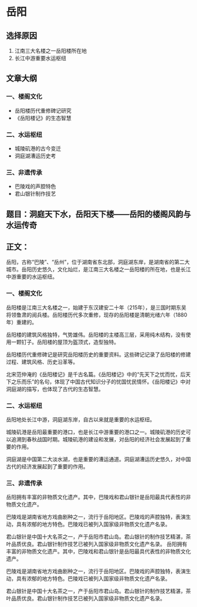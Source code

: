 # 岳阳

## 选择原因
1. 江南三大名楼之一岳阳楼所在地
2. 长江中游重要水运枢纽

## 文章大纲
### 一、楼阁文化
- 岳阳楼历代重修碑记研究
- 《岳阳楼记》的生态智慧

### 二、水运枢纽
- 城陵矶港的古今变迁
- 洞庭湖漕运历史考

### 三、非遗传承
- 巴陵戏的声腔特色
- 君山银针制作技艺

## 题目：洞庭天下水，岳阳天下楼——岳阳的楼阁风韵与水运传奇

## 正文：

岳阳，古称“巴陵”、“岳州”，位于湖南省东北部，洞庭湖东岸，是湖南省的第二大城市。岳阳历史悠久，文化灿烂，是江南三大名楼之一岳阳楼的所在地，也是长江中游重要的水运枢纽。

### 一、楼阁文化

岳阳楼是江南三大名楼之一，始建于东汉建安二十年（215年），是三国时期东吴将领鲁肃的阅兵楼。岳阳楼历代多次重修，现存的岳阳楼是清朝光绪六年（1880年）重建的。

岳阳楼的建筑风格独特，气势雄伟。岳阳楼的主楼高三层，采用纯木结构，没有使用一颗钉子。岳阳楼的屋顶为盔顶式，造型独特。

岳阳楼历代重修碑记是研究岳阳楼历史的重要资料。这些碑记记录了岳阳楼的修建过程、建筑风格、历史沿革等。

北宋范仲淹的《岳阳楼记》是千古名篇。《岳阳楼记》中的“先天下之忧而忧，后天下之乐而乐”的名句，体现了中国古代知识分子的忧国忧民情怀。《岳阳楼记》中对洞庭湖的描写，也体现了古代的生态智慧。

### 二、水运枢纽

岳阳地处长江中游，洞庭湖东岸，自古以来就是重要的水运枢纽。

城陵矶港是岳阳最重要的港口，也是长江中游重要的港口之一。城陵矶港的历史可以追溯到春秋战国时期。城陵矶港的建设和发展，对岳阳的经济社会发展起到了重要的作用。

洞庭湖是中国第二大淡水湖，也是重要的漕运通道。洞庭湖漕运历史悠久，对中国古代的经济发展起到了重要的作用。

### 三、非遗传承

岳阳拥有丰富的非物质文化遗产。其中，巴陵戏和君山银针是岳阳最具代表性的非物质文化遗产。

巴陵戏是湖南省地方戏曲剧种之一，流行于岳阳地区。巴陵戏的声腔独特，表演生动，具有浓郁的地方特色。巴陵戏已被列入国家级非物质文化遗产名录。

君山银针是中国十大名茶之一，产于岳阳市君山岛。君山银针的制作技艺精湛，茶叶品质优良。君山银针制作技艺已被列入国家级非物质文化遗产名录。
岳阳拥有丰富的非物质文化遗产。其中，巴陵戏和君山银针是岳阳最具代表性的非物质文化遗产。

巴陵戏是湖南省地方戏曲剧种之一，流行于岳阳地区。巴陵戏的声腔独特，表演生动，具有浓郁的地方特色。巴陵戏已被列入国家级非物质文化遗产名录。

君山银针是中国十大名茶之一，产于岳阳市君山岛。君山银针的制作技艺精湛，茶叶品质优良。君山银针制作技艺已被列入国家级非物质文化遗产名录。
